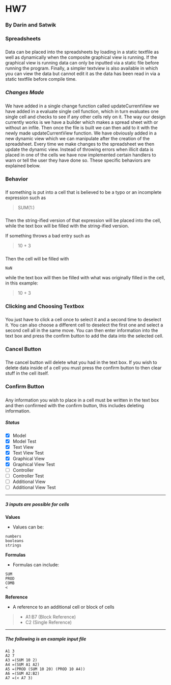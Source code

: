 # HW7
### By Darin and Satwik

### Spreadsheets
#####
Data can be placed into the spreadsheets by loading in a static textfile as well as dynamically
when the composite graphical view is running. If the graphical view is running data can only be
inputted via a static file before running the program. Finally, a simpler textview is also available
in which you can view the data but cannot edit it as the data has been read in via a static textfile
before compile time. 

### ***Changes Made***
##### 
We have added in a single change function called updateCurrentView
we have added in a evaluate single cell function, which in turn evaluates one single cell and 
checks to see if any other cells rely on it. The way our design currently works is we 
have a builder which makes a spread sheet with or without an infile. Then once the file is
built we can then add to it with the newly made updateCurrentView function. We have obviously
added in a new dynamic view which we can manipulate after the creation of the spreadsheet. 
Every time we make changes to the spreadsheet we then update the dynamic view. 
Instead of throwing errors when illicit data is placed in one of the cells we have now
implemented certain handlers to warn or tell the user they have done so. These specific behaviors
are explained below. 

### Behavior
#####
If something is put into a cell that is believed to be a typo or an incomplete expression such 
as 
> SUM(1:) 
#####
Then the string-ified version of that expression will be placed into the cell, while the text box
will be filled with the string-ified version.

If something throws a bad entry such as 
> 10 + 3
#####
Then the cell will be filled with
````$xslt
NaN
````

while the text box will then be filled with what was originally filled in the cell,
in this example:
> 10 + 3

### Clicking and Choosing Textbox
#####
You just have to click a cell once to select it and a second time to deselect it.
You can also choose a different cell to deselect the first one and select a second
cell all in the same move. You can then enter information into the text box and press
the confirm button to add the data into the selected cell.

### Cancel Button
#####
The cancel button will delete what you had in the text box. If you wish to delete data inside
of a cell you must press the confirm button to then clear stuff in the cell itself.

### Confirm Button
#####
Any information you wish to place in a cell must be written in the text box and then
confirmed with the confirm button, this includes deleting information.

##### Status

- [x] Model
- [x] Model Test
- [x] Text View
- [x] Text View Test
- [x] Graphical View
- [x] Graphical View Test
- [ ] Controller
- [ ] Controller Test
- [ ] Additional View 
- [ ] Additional View Test
------------------------------------------------------------------

##### 3 inputs are possible for cells
**Values** 
 - Values can be:
  ````
  numbers 
  booleans
  strings
  ````
**Formulas** 
 - Formulas can include:
  ````
  SUM
  PROD
  COMB
  <
  ````
**Reference**
 - A reference to an additional cell or block of cells
 > - A1:B7 (Block Reference)
 > - C2 (Single Reference)

------------------------------------------------------------------
##### The following is an example input file 
````
A1 3
A2 7
A3 =(SUM 10 2)
A4 =(SUM A1 A2)
A5 =(PROD (SUM 10 20) (PROD 10 A4))
A6 =(SUM A2:B2)
A7 =(< A7 3)
````
